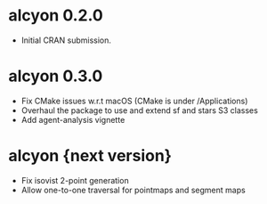 # alcyon 0.2.0

* Initial CRAN submission.

# alcyon 0.3.0

* Fix CMake issues w.r.t macOS (CMake is under /Applications)
* Overhaul the package to use and extend sf and stars S3 classes
* Add agent-analysis vignette

# alcyon {next version}

* Fix isovist 2-point generation
* Allow one-to-one traversal for pointmaps and segment maps

